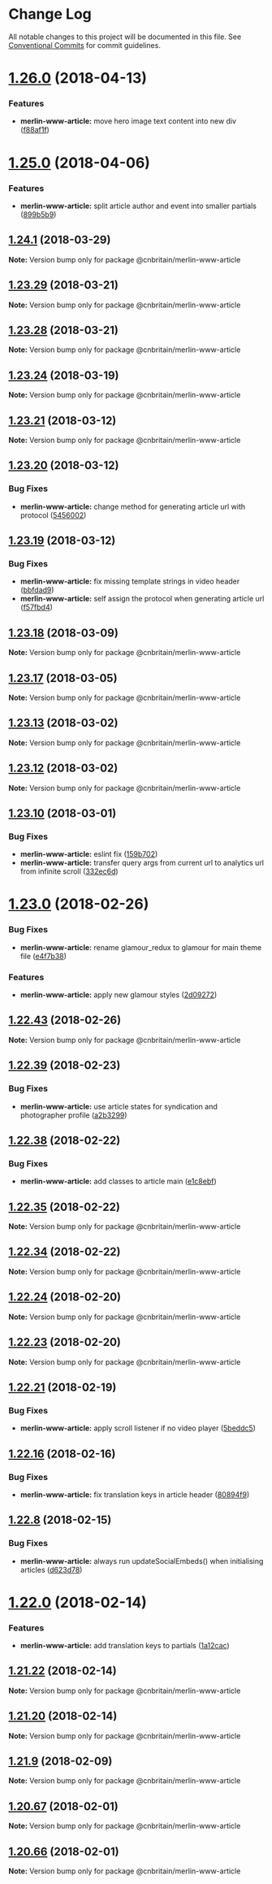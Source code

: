 # Change Log

All notable changes to this project will be documented in this file.
See [Conventional Commits](https://conventionalcommits.org) for commit guidelines.

<a name="1.26.0"></a>
# [1.26.0](https://github.com/cnduk/merlin-www-components/compare/@cnbritain/merlin-www-article@1.25.0...@cnbritain/merlin-www-article@1.26.0) (2018-04-13)


### Features

* **merlin-www-article:** move hero image text content into new div ([f88af1f](https://github.com/cnduk/merlin-www-components/commit/f88af1f))




<a name="1.25.0"></a>
# [1.25.0](https://github.com/cnduk/merlin-www-components/compare/@cnbritain/merlin-www-article@1.24.2...@cnbritain/merlin-www-article@1.25.0) (2018-04-06)


### Features

* **merlin-www-article:** split article author and event into smaller partials ([899b5b9](https://github.com/cnduk/merlin-www-components/commit/899b5b9))




<a name="1.24.1"></a>
## [1.24.1](https://github.com/cnduk/merlin-www-components/compare/@cnbritain/merlin-www-article@1.24.0...@cnbritain/merlin-www-article@1.24.1) (2018-03-29)




**Note:** Version bump only for package @cnbritain/merlin-www-article

<a name="1.23.29"></a>
## [1.23.29](https://github.com/cnduk/merlin-www-components/compare/@cnbritain/merlin-www-article@1.23.28...@cnbritain/merlin-www-article@1.23.29) (2018-03-21)




**Note:** Version bump only for package @cnbritain/merlin-www-article

<a name="1.23.28"></a>
## [1.23.28](https://github.com/cnduk/merlin-www-components/compare/@cnbritain/merlin-www-article@1.23.27...@cnbritain/merlin-www-article@1.23.28) (2018-03-21)




**Note:** Version bump only for package @cnbritain/merlin-www-article

<a name="1.23.24"></a>
## [1.23.24](https://github.com/cnduk/merlin-www-components/compare/@cnbritain/merlin-www-article@1.23.23...@cnbritain/merlin-www-article@1.23.24) (2018-03-19)




**Note:** Version bump only for package @cnbritain/merlin-www-article

<a name="1.23.21"></a>
## [1.23.21](https://github.com/cnduk/merlin-www-components/compare/@cnbritain/merlin-www-article@1.23.20...@cnbritain/merlin-www-article@1.23.21) (2018-03-12)




**Note:** Version bump only for package @cnbritain/merlin-www-article

<a name="1.23.20"></a>
## [1.23.20](https://github.com/cnduk/merlin-www-components/compare/@cnbritain/merlin-www-article@1.23.19...@cnbritain/merlin-www-article@1.23.20) (2018-03-12)


### Bug Fixes

* **merlin-www-article:** change method for generating article url with protocol ([5456002](https://github.com/cnduk/merlin-www-components/commit/5456002))




<a name="1.23.19"></a>
## [1.23.19](https://github.com/cnduk/merlin-www-components/compare/@cnbritain/merlin-www-article@1.23.18...@cnbritain/merlin-www-article@1.23.19) (2018-03-12)


### Bug Fixes

* **merlin-www-article:** fix missing template strings in video header ([bbfdad9](https://github.com/cnduk/merlin-www-components/commit/bbfdad9))
* **merlin-www-article:** self assign the protocol when generating article url ([f57fbd4](https://github.com/cnduk/merlin-www-components/commit/f57fbd4))




<a name="1.23.18"></a>
## [1.23.18](https://github.com/cnduk/merlin-www-components/compare/@cnbritain/merlin-www-article@1.23.17...@cnbritain/merlin-www-article@1.23.18) (2018-03-09)




**Note:** Version bump only for package @cnbritain/merlin-www-article

<a name="1.23.17"></a>
## [1.23.17](https://github.com/cnduk/merlin-www-components/compare/@cnbritain/merlin-www-article@1.23.16...@cnbritain/merlin-www-article@1.23.17) (2018-03-05)




**Note:** Version bump only for package @cnbritain/merlin-www-article

<a name="1.23.13"></a>
## [1.23.13](https://github.com/cnduk/merlin-www-components/compare/@cnbritain/merlin-www-article@1.23.12...@cnbritain/merlin-www-article@1.23.13) (2018-03-02)




**Note:** Version bump only for package @cnbritain/merlin-www-article

<a name="1.23.12"></a>
## [1.23.12](https://github.com/cnduk/merlin-www-components/compare/@cnbritain/merlin-www-article@1.23.11...@cnbritain/merlin-www-article@1.23.12) (2018-03-02)




**Note:** Version bump only for package @cnbritain/merlin-www-article

<a name="1.23.10"></a>
## [1.23.10](https://github.com/cnduk/merlin-www-components/compare/@cnbritain/merlin-www-article@1.23.9...@cnbritain/merlin-www-article@1.23.10) (2018-03-01)


### Bug Fixes

* **merlin-www-article:** eslint fix ([159b702](https://github.com/cnduk/merlin-www-components/commit/159b702))
* **merlin-www-article:** transfer query args from current url to analytics url from infinite scroll ([332ec6d](https://github.com/cnduk/merlin-www-components/commit/332ec6d))




<a name="1.23.0"></a>
# [1.23.0](https://github.com/cnduk/merlin-www-components/compare/@cnbritain/merlin-www-article@1.22.45...@cnbritain/merlin-www-article@1.23.0) (2018-02-26)


### Bug Fixes

* **merlin-www-article:** rename glamour_redux to glamour for main theme file ([e4f7b38](https://github.com/cnduk/merlin-www-components/commit/e4f7b38))


### Features

* **merlin-www-article:** apply new glamour styles ([2d09272](https://github.com/cnduk/merlin-www-components/commit/2d09272))




<a name="1.22.43"></a>
## [1.22.43](https://github.com/cnduk/merlin-www-components/compare/@cnbritain/merlin-www-article@1.22.42...@cnbritain/merlin-www-article@1.22.43) (2018-02-26)




**Note:** Version bump only for package @cnbritain/merlin-www-article

<a name="1.22.39"></a>
## [1.22.39](https://github.com/cnduk/merlin-www-components/compare/@cnbritain/merlin-www-article@1.22.38...@cnbritain/merlin-www-article@1.22.39) (2018-02-23)


### Bug Fixes

* **merlin-www-article:** use article states for syndication and photographer profile ([a2b3299](https://github.com/cnduk/merlin-www-components/commit/a2b3299))




<a name="1.22.38"></a>
## [1.22.38](https://github.com/cnduk/merlin-www-components/compare/@cnbritain/merlin-www-article@1.22.37...@cnbritain/merlin-www-article@1.22.38) (2018-02-22)


### Bug Fixes

* **merlin-www-article:** add classes to article main ([e1c8ebf](https://github.com/cnduk/merlin-www-components/commit/e1c8ebf))




<a name="1.22.35"></a>
## [1.22.35](https://github.com/cnduk/merlin-www-components/compare/@cnbritain/merlin-www-article@1.22.34...@cnbritain/merlin-www-article@1.22.35) (2018-02-22)




**Note:** Version bump only for package @cnbritain/merlin-www-article

<a name="1.22.34"></a>
## [1.22.34](https://github.com/cnduk/merlin-www-components/compare/@cnbritain/merlin-www-article@1.22.33...@cnbritain/merlin-www-article@1.22.34) (2018-02-22)




**Note:** Version bump only for package @cnbritain/merlin-www-article

<a name="1.22.24"></a>
## [1.22.24](https://github.com/cnduk/merlin-www-components/compare/@cnbritain/merlin-www-article@1.22.23...@cnbritain/merlin-www-article@1.22.24) (2018-02-20)




**Note:** Version bump only for package @cnbritain/merlin-www-article

<a name="1.22.23"></a>
## [1.22.23](https://github.com/cnduk/merlin-www-components/compare/@cnbritain/merlin-www-article@1.22.22...@cnbritain/merlin-www-article@1.22.23) (2018-02-20)




**Note:** Version bump only for package @cnbritain/merlin-www-article

<a name="1.22.21"></a>
## [1.22.21](https://github.com/cnduk/merlin-www-components/compare/@cnbritain/merlin-www-article@1.22.20...@cnbritain/merlin-www-article@1.22.21) (2018-02-19)


### Bug Fixes

* **merlin-www-article:** apply scroll listener if no video player ([5beddc5](https://github.com/cnduk/merlin-www-components/commit/5beddc5))




<a name="1.22.16"></a>
## [1.22.16](https://github.com/cnduk/merlin-www-components/compare/@cnbritain/merlin-www-article@1.22.15...@cnbritain/merlin-www-article@1.22.16) (2018-02-16)


### Bug Fixes

* **merlin-www-article:** fix translation keys in article header ([80894f9](https://github.com/cnduk/merlin-www-components/commit/80894f9))




<a name="1.22.8"></a>
## [1.22.8](https://github.com/cnduk/merlin-www-components/compare/@cnbritain/merlin-www-article@1.22.7...@cnbritain/merlin-www-article@1.22.8) (2018-02-15)


### Bug Fixes

* **merlin-www-article:** always run updateSocialEmbeds() when initialising articles ([d623d78](https://github.com/cnduk/merlin-www-components/commit/d623d78))




<a name="1.22.0"></a>
# [1.22.0](https://github.com/cnduk/merlin-www-components/compare/@cnbritain/merlin-www-article@1.21.23...@cnbritain/merlin-www-article@1.22.0) (2018-02-14)


### Features

* **merlin-www-article:** add translation keys to partials ([1a12cac](https://github.com/cnduk/merlin-www-components/commit/1a12cac))




<a name="1.21.22"></a>
## [1.21.22](https://github.com/cnduk/merlin-www-components/compare/@cnbritain/merlin-www-article@1.21.21...@cnbritain/merlin-www-article@1.21.22) (2018-02-14)




**Note:** Version bump only for package @cnbritain/merlin-www-article

<a name="1.21.20"></a>
## [1.21.20](https://github.com/cnduk/merlin-www-components/compare/@cnbritain/merlin-www-article@1.21.19...@cnbritain/merlin-www-article@1.21.20) (2018-02-14)




**Note:** Version bump only for package @cnbritain/merlin-www-article

<a name="1.21.9"></a>
## [1.21.9](https://github.com/cnduk/merlin-www-components/compare/@cnbritain/merlin-www-article@1.21.8...@cnbritain/merlin-www-article@1.21.9) (2018-02-09)




**Note:** Version bump only for package @cnbritain/merlin-www-article

<a name="1.20.67"></a>
## [1.20.67](https://github.com/cnduk/merlin-www-components/compare/@cnbritain/merlin-www-article@1.20.66...@cnbritain/merlin-www-article@1.20.67) (2018-02-01)




**Note:** Version bump only for package @cnbritain/merlin-www-article

<a name="1.20.66"></a>
## [1.20.66](https://github.com/cnduk/merlin-www-components/compare/@cnbritain/merlin-www-article@1.20.65...@cnbritain/merlin-www-article@1.20.66) (2018-02-01)




**Note:** Version bump only for package @cnbritain/merlin-www-article
